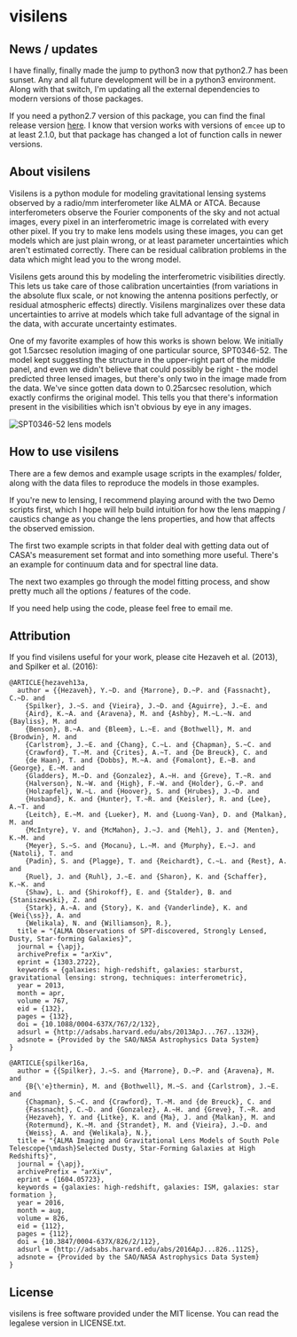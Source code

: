 visilens
========

News / updates
--------------

I have finally, finally made the jump to python3 now that 
python2.7 has been sunset. Any and all future development will
be in a python3 environment. Along with that switch, I'm 
updating all the external dependencies to modern versions of those
packages.

If you need a python2.7 version of this package, you can find the
final release version [here](https://github.com/jspilker/visilens/releases/tag/v1.0).
I know that version works with versions of `emcee` up to at least
2.1.0, but that package has changed a lot of function calls in newer versions.


About visilens
--------------

Visilens is a python module for modeling gravitational lensing
systems observed by a radio/mm interferometer like ALMA or ATCA.
Because interferometers observe the Fourier components of the
sky and not actual images, every pixel in an interferometric
image is correlated with every other pixel. If you try to make
lens models using these images, you can get models which are just
plain wrong, or at least parameter uncertainties which aren't
estimated correctly. There can be residual calibration problems
in the data which might lead you to the wrong model.

Visilens gets around this by modeling the interferometric
visibilities directly. This lets us take care of those calibration
uncertainties (from variations in the absolute flux scale, or
not knowing the antenna positions perfectly, or residual 
atmospheric effects) directly. Visilens marginalizes over these
data uncertainties to arrive at models which take full advantage
of the signal in the data, with accurate uncertainty estimates.

One of my favorite examples of how this works is shown below. We
initially got 1.5arcsec resolution imaging of one particular
source, SPT0346-52. The model kept suggesting the structure in the
upper-right part of the middle panel, and even we didn't believe
that could possibly be right - the model predicted three lensed 
images, but there's only two in the image made from the data. 
We've since gotten data down to 0.25arcsec resolution, which 
exactly confirms the original model. This tells you that there's 
information present in the visibilities which isn't obvious by eye 
in any images.

![SPT0346-52 lens models](/examples/SPT0346-52_models.png?raw=true)

How to use visilens
-------------------

There are a few demos and example usage scripts in the examples/
folder, along with the data files to reproduce the models in those
examples.

If you're new to lensing, I recommend playing around with the two
Demo scripts first, which I hope will help build intuition for how
the lens mapping / caustics change as you change the lens properties,
and how that affects the observed emission.

The first two example scripts in that folder deal with getting data
out of CASA's measurement set format and into something more useful.
There's an example for continuum data and for spectral line data.

The next two examples go through the model fitting process, and show
pretty much all the options / features of the code.

If you need help using the code, please feel free to email me.

Attribution
-----------

If you find visilens useful for your work, please cite Hezaveh et
al. (2013), and Spilker et al. (2016):

    @ARTICLE{hezaveh13a,
      author = {{Hezaveh}, Y.~D. and {Marrone}, D.~P. and {Fassnacht}, C.~D. and 
    	{Spilker}, J.~S. and {Vieira}, J.~D. and {Aguirre}, J.~E. and 
    	{Aird}, K.~A. and {Aravena}, M. and {Ashby}, M.~L.~N. and {Bayliss}, M. and 
    	{Benson}, B.~A. and {Bleem}, L.~E. and {Bothwell}, M. and {Brodwin}, M. and 
    	{Carlstrom}, J.~E. and {Chang}, C.~L. and {Chapman}, S.~C. and 
    	{Crawford}, T.~M. and {Crites}, A.~T. and {De Breuck}, C. and 
    	{de Haan}, T. and {Dobbs}, M.~A. and {Fomalont}, E.~B. and {George}, E.~M. and 
    	{Gladders}, M.~D. and {Gonzalez}, A.~H. and {Greve}, T.~R. and 
    	{Halverson}, N.~W. and {High}, F.~W. and {Holder}, G.~P. and 
    	{Holzapfel}, W.~L. and {Hoover}, S. and {Hrubes}, J.~D. and 
    	{Husband}, K. and {Hunter}, T.~R. and {Keisler}, R. and {Lee}, A.~T. and 
    	{Leitch}, E.~M. and {Lueker}, M. and {Luong-Van}, D. and {Malkan}, M. and 
    	{McIntyre}, V. and {McMahon}, J.~J. and {Mehl}, J. and {Menten}, K.~M. and 
    	{Meyer}, S.~S. and {Mocanu}, L.~M. and {Murphy}, E.~J. and {Natoli}, T. and 
    	{Padin}, S. and {Plagge}, T. and {Reichardt}, C.~L. and {Rest}, A. and 
    	{Ruel}, J. and {Ruhl}, J.~E. and {Sharon}, K. and {Schaffer}, K.~K. and 
    	{Shaw}, L. and {Shirokoff}, E. and {Stalder}, B. and {Staniszewski}, Z. and 
    	{Stark}, A.~A. and {Story}, K. and {Vanderlinde}, K. and {Wei{\ss}}, A. and 
    	{Welikala}, N. and {Williamson}, R.},
      title = "{ALMA Observations of SPT-discovered, Strongly Lensed, Dusty, Star-forming Galaxies}",
      journal = {\apj},
      archivePrefix = "arXiv",
      eprint = {1303.2722},
      keywords = {galaxies: high-redshift, galaxies: starburst, gravitational lensing: strong, techniques: interferometric},
      year = 2013,
      month = apr,
      volume = 767,
      eid = {132},
      pages = {132},
      doi = {10.1088/0004-637X/767/2/132},
      adsurl = {http://adsabs.harvard.edu/abs/2013ApJ...767..132H},
      adsnote = {Provided by the SAO/NASA Astrophysics Data System}
    }
    
    @ARTICLE{spilker16a,
      author = {{Spilker}, J.~S. and {Marrone}, D.~P. and {Aravena}, M. and 
    	{B{\'e}thermin}, M. and {Bothwell}, M.~S. and {Carlstrom}, J.~E. and 
    	{Chapman}, S.~C. and {Crawford}, T.~M. and {de Breuck}, C. and 
    	{Fassnacht}, C.~D. and {Gonzalez}, A.~H. and {Greve}, T.~R. and 
    	{Hezaveh}, Y. and {Litke}, K. and {Ma}, J. and {Malkan}, M. and 
    	{Rotermund}, K.~M. and {Strandet}, M. and {Vieira}, J.~D. and 
    	{Weiss}, A. and {Welikala}, N.},
      title = "{ALMA Imaging and Gravitational Lens Models of South Pole Telescope{\mdash}Selected Dusty, Star-Forming Galaxies at High Redshifts}",
      journal = {\apj},
      archivePrefix = "arXiv",
      eprint = {1604.05723},
      keywords = {galaxies: high-redshift, galaxies: ISM, galaxies: star formation },
      year = 2016,
      month = aug,
      volume = 826,
      eid = {112},
      pages = {112},
      doi = {10.3847/0004-637X/826/2/112},
      adsurl = {http://adsabs.harvard.edu/abs/2016ApJ...826..112S},
      adsnote = {Provided by the SAO/NASA Astrophysics Data System}
    }

License
-------

visilens is free software provided under the MIT license. You can
read the legalese version in LICENSE.txt.
